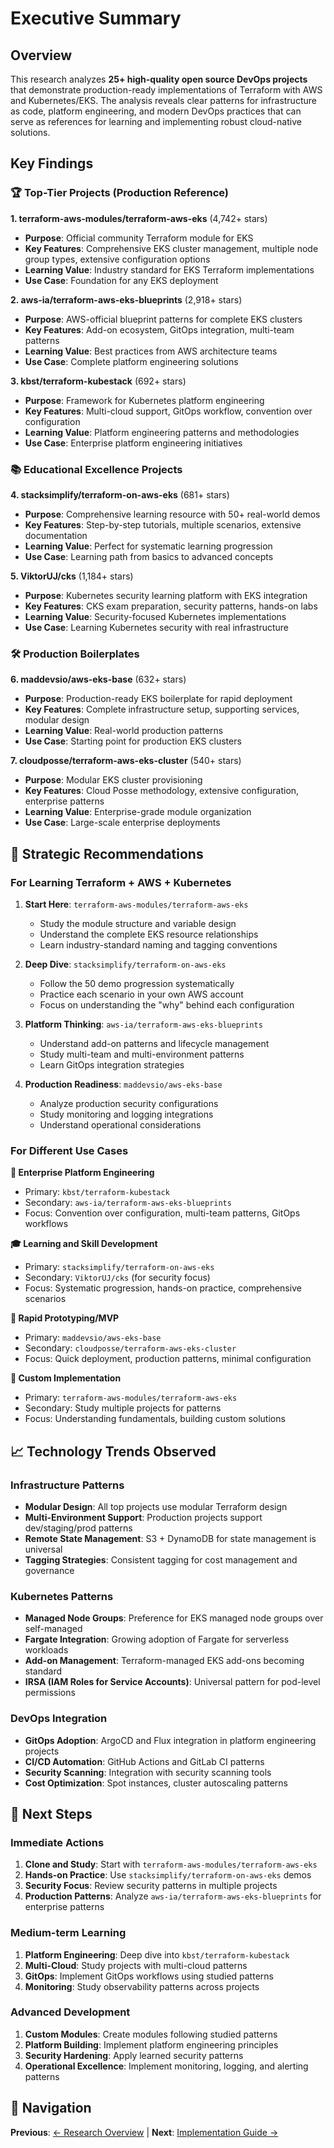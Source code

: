 # Executive Summary

## Overview

This research analyzes **25+ high-quality open source DevOps projects** that demonstrate production-ready implementations of Terraform with AWS and Kubernetes/EKS. The analysis reveals clear patterns for infrastructure as code, platform engineering, and modern DevOps practices that can serve as references for learning and implementing robust cloud-native solutions.

## Key Findings

### 🏆 Top-Tier Projects (Production Reference)

**1. terraform-aws-modules/terraform-aws-eks** (4,742+ stars)
- **Purpose**: Official community Terraform module for EKS
- **Key Features**: Comprehensive EKS cluster management, multiple node group types, extensive configuration options
- **Learning Value**: Industry standard for EKS Terraform implementations
- **Use Case**: Foundation for any EKS deployment

**2. aws-ia/terraform-aws-eks-blueprints** (2,918+ stars)  
- **Purpose**: AWS-official blueprint patterns for complete EKS clusters
- **Key Features**: Add-on ecosystem, GitOps integration, multi-team patterns
- **Learning Value**: Best practices from AWS architecture teams
- **Use Case**: Complete platform engineering solutions

**3. kbst/terraform-kubestack** (692+ stars)
- **Purpose**: Framework for Kubernetes platform engineering
- **Key Features**: Multi-cloud support, GitOps workflow, convention over configuration
- **Learning Value**: Platform engineering patterns and methodologies
- **Use Case**: Enterprise platform engineering initiatives

### 📚 Educational Excellence Projects

**4. stacksimplify/terraform-on-aws-eks** (681+ stars)
- **Purpose**: Comprehensive learning resource with 50+ real-world demos
- **Key Features**: Step-by-step tutorials, multiple scenarios, extensive documentation
- **Learning Value**: Perfect for systematic learning progression
- **Use Case**: Learning path from basics to advanced concepts

**5. ViktorUJ/cks** (1,184+ stars)
- **Purpose**: Kubernetes security learning platform with EKS integration
- **Key Features**: CKS exam preparation, security patterns, hands-on labs
- **Learning Value**: Security-focused Kubernetes implementations
- **Use Case**: Learning Kubernetes security with real infrastructure

### 🛠️ Production Boilerplates

**6. maddevsio/aws-eks-base** (632+ stars)
- **Purpose**: Production-ready EKS boilerplate for rapid deployment
- **Key Features**: Complete infrastructure setup, supporting services, modular design
- **Learning Value**: Real-world production patterns
- **Use Case**: Starting point for production EKS clusters

**7. cloudposse/terraform-aws-eks-cluster** (540+ stars)
- **Purpose**: Modular EKS cluster provisioning
- **Key Features**: Cloud Posse methodology, extensive configuration, enterprise patterns
- **Learning Value**: Enterprise-grade module organization
- **Use Case**: Large-scale enterprise deployments

## 🎯 Strategic Recommendations

### For Learning Terraform + AWS + Kubernetes

1. **Start Here**: `terraform-aws-modules/terraform-aws-eks`
   - Study the module structure and variable design
   - Understand the complete EKS resource relationships
   - Learn industry-standard naming and tagging conventions

2. **Deep Dive**: `stacksimplify/terraform-on-aws-eks`
   - Follow the 50 demo progression systematically
   - Practice each scenario in your own AWS account
   - Focus on understanding the "why" behind each configuration

3. **Platform Thinking**: `aws-ia/terraform-aws-eks-blueprints`
   - Understand add-on patterns and lifecycle management
   - Study multi-team and multi-environment patterns
   - Learn GitOps integration strategies

4. **Production Readiness**: `maddevsio/aws-eks-base`
   - Analyze production security configurations
   - Study monitoring and logging integrations
   - Understand operational considerations

### For Different Use Cases

**🏢 Enterprise Platform Engineering**
- Primary: `kbst/terraform-kubestack`
- Secondary: `aws-ia/terraform-aws-eks-blueprints`
- Focus: Convention over configuration, multi-team patterns, GitOps workflows

**🎓 Learning and Skill Development**  
- Primary: `stacksimplify/terraform-on-aws-eks`
- Secondary: `ViktorUJ/cks` (for security focus)
- Focus: Systematic progression, hands-on practice, comprehensive scenarios

**🚀 Rapid Prototyping/MVP**
- Primary: `maddevsio/aws-eks-base`
- Secondary: `cloudposse/terraform-aws-eks-cluster`
- Focus: Quick deployment, production patterns, minimal configuration

**🔧 Custom Implementation**
- Primary: `terraform-aws-modules/terraform-aws-eks`
- Secondary: Study multiple projects for patterns
- Focus: Understanding fundamentals, building custom solutions

## 📈 Technology Trends Observed

### Infrastructure Patterns
- **Modular Design**: All top projects use modular Terraform design
- **Multi-Environment Support**: Production projects support dev/staging/prod patterns
- **Remote State Management**: S3 + DynamoDB for state management is universal
- **Tagging Strategies**: Consistent tagging for cost management and governance

### Kubernetes Patterns  
- **Managed Node Groups**: Preference for EKS managed node groups over self-managed
- **Fargate Integration**: Growing adoption of Fargate for serverless workloads
- **Add-on Management**: Terraform-managed EKS add-ons becoming standard
- **IRSA (IAM Roles for Service Accounts)**: Universal pattern for pod-level permissions

### DevOps Integration
- **GitOps Adoption**: ArgoCD and Flux integration in platform engineering projects
- **CI/CD Automation**: GitHub Actions and GitLab CI patterns
- **Security Scanning**: Integration with security scanning tools
- **Cost Optimization**: Spot instances, cluster autoscaling patterns

## 🎯 Next Steps

### Immediate Actions
1. **Clone and Study**: Start with `terraform-aws-modules/terraform-aws-eks`
2. **Hands-on Practice**: Use `stacksimplify/terraform-on-aws-eks` demos
3. **Security Focus**: Review security patterns in multiple projects
4. **Production Patterns**: Analyze `aws-ia/terraform-aws-eks-blueprints` for enterprise patterns

### Medium-term Learning
1. **Platform Engineering**: Deep dive into `kbst/terraform-kubestack`
2. **Multi-Cloud**: Study projects with multi-cloud patterns
3. **GitOps**: Implement GitOps workflows using studied patterns
4. **Monitoring**: Study observability patterns across projects

### Advanced Development
1. **Custom Modules**: Create modules following studied patterns
2. **Platform Building**: Implement platform engineering principles
3. **Security Hardening**: Apply learned security patterns
4. **Operational Excellence**: Implement monitoring, logging, and alerting patterns

## 🔗 Navigation

**Previous**: [← Research Overview](./README.md) | **Next**: [Implementation Guide →](./implementation-guide.md)